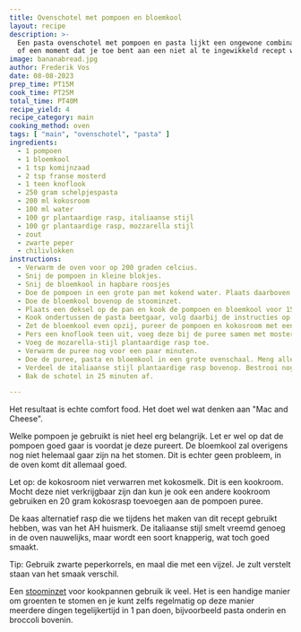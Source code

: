 ```yaml
---
title: Ovenschotel met pompoen en bloemkool 
layout: recipe
description: >-
  Een pasta ovenschotel met pompoen en pasta lijkt een ongewone combinatie. Maar het resultaat is een heerlijk gerecht voor op een regenachtige dag,
  of een moment dat je toe bent aan een niet al te ingewikkeld recept waar je blij van wordt.
image: bananabread.jpg
author: Frederik Vos
date: 08-08-2023
prep_time: PT15M
cook_time: PT25M
total_time: PT40M
recipe_yield: 4
recipe_category: main
cooking_method: oven
tags: [ "main", "ovenschotel", "pasta" ]
ingredients:
  - 1 pompoen
  - 1 bloemkool
  - 1 tsp komijnzaad
  - 2 tsp franse mosterd
  - 1 teen knoflook
  - 250 gram schelpjespasta
  - 200 ml kokosroom
  - 100 ml water
  - 100 gr plantaardige rasp, italiaanse stijl
  - 100 gr plantaardige rasp, mozzarella stijl
  - zout 
  - zwarte peper
  - chilivlokken
instructions:
  - Verwarm de oven voor op 200 graden celcius.
  - Snij de pompoen in kleine blokjes.
  - Snij de bloemkool in hapbare roosjes
  - Doe de pompoen in een grote pan met kokend water. Plaats daarboven op een stoominzet. 
  - Doe de bloemkool bovenop de stoominzet.
  - Plaats een deksel op de pan en kook de pompoen en bloemkool voor 15 minuten op een middelmatige temperatuur.
  - Kook ondertussen de pasta beetgaar, volg daarbij de instructies op de verpakking.
  - Zet de bloemkool even opzij, pureer de pompoen en kokosroom met een staafmixer.
  - Pers een knoflook teen uit, voeg deze bij de puree samen met mosterd en komijnzaad. Breng het geheel op smaak met chilivlokken peper en zout.
  - Voeg de mozarella-stijl plantaardige rasp toe. 
  - Verwarm de puree nog voor een paar minuten.
  - Doe de puree, pasta en bloemkool in een grote ovenschaal. Meng alles goed door.
  - Verdeel de italiaanse stijl plantaardige rasp bovenop. Bestrooi nogmaals met zwarte peper
  - Bak de schotel in 25 minuten af.

---
```


Het resultaat is echte comfort food. Het doet wel wat denken aan "Mac and Cheese".

Welke pompoen je gebruikt is niet heel erg belangrijk. Let er wel op dat de pompoen goed gaar is voordat je deze pureert. 
De bloemkool zal overigens nog niet helemaal gaar zijn na het stomen. Dit is echter geen probleem, in de oven komt dit allemaal goed.

Let op: de kokosroom niet verwarren met kokosmelk. Dit is een kookroom. 
Mocht deze niet verkrijgbaar zijn dan kun je ook een andere kookroom gebruiken en 20 gram kokosrasp toevoegen aan de pompoen puree.

De kaas alternatief rasp die we tijdens het maken van dit recept gebruikt hebben, was van het AH huismerk. 
De italiaanse stijl smelt vreemd genoeg in de oven nauwelijks, maar wordt een soort knapperig, wat toch goed smaakt.

Tip: Gebruik zwarte peperkorrels, en maal die met een vijzel. Je zult verstelt staan van het smaak verschil.

Een [stoominzet](https://www.amazon.nl/gp/search?ie=UTF8&tag=vegdelicieus-21&linkCode=ur2&linkId=37099b9ea61118e9e808da0e488fe4ba&camp=247&creative=1211&index=aps&keywords=stoominzet) voor kookpannen gebruik ik veel. Het is een handige manier om groenten te stomen en je kunt zelfs regelmatig op deze manier meerdere dingen tegelijkertijd in 1 pan doen, bijvoorbeeld pasta onderin en broccoli bovenin.
